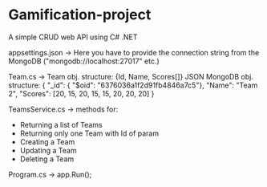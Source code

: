 # Gamification-project

A simple CRUD web API using C# .NET



appsettings.json -> Here you have to provide the connection string from the MongoDB ("mongodb://localhost:27017" etc.)



Team.cs -> Team obj. structure: {Id, Name, Scores[]}
           JSON MongoDB obj. structure:
    {
      "_id": { "$oid": "6376036a1f2d91fb4846a7c5"},
      "Name": "Team 2",
      "Scores": [20, 15, 20, 15, 15, 20, 20, 20]
    }
    
    
    
TeamsService.cs -> methods for:
  - Returning a list of Teams
  - Returning only one Team with Id of param
  - Creating a Team
  - Updating a Team
  - Deleting a Team
  

Program.cs -> app.Run();
